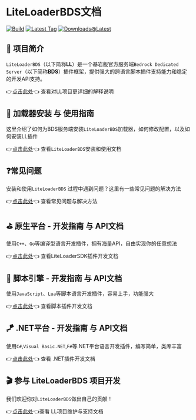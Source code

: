 # LiteLoaderBDS文档

[![Build](https://img.shields.io/github/workflow/status/LiteLDev/LiteLoader/Build%20LiteLoader?style=for-the-badge)](https://github.com/LiteLDev/LiteLoader/actions)
[![Latest Tag](https://img.shields.io/github/v/tag/LiteLDev/LiteLoader?label=LATEST%20TAG&style=for-the-badge)](https://github.com/LiteLDev/LiteLoader/releases/latest)
[![Downloads@Latest](https://img.shields.io/github/downloads/LiteLDev/LiteLoader/latest/total?style=for-the-badge)](https://github.com/LiteLDev/LiteLoader/releases/latest)

## 🎨 项目简介
`LiteLoaderBDS`（以下简称**LL**）是一个基岩版官方服务端`Bedrock Dedicated Server`（以下简称**BDS**）插件框架，提供强大的跨语言脚本插件支持能力和稳定的开发API支持。

👉[点击此处](https://github.com/LiteLDev/LiteLoaderBDS/blob/main/README_zh-cn.md)👈 查看对LL项目更详细的解释说明
<br>

## 🔨 加载器安装 与 使用指南

这里介绍了如何为BDS服务端安装`LiteLoaderBDS`加载器，如何修改配置，以及如何安装LL插件

👉[点击此处](/Usage.md)👈 查看`LiteLoaderBDS`安装和使用文档
<br>

## ❓常见问题

安装和使用`LiteLoaderBDS` 过程中遇到问题？这里有一些常见问题的解决方法

👉[点击此处](/FAQ.md)👈 查看常见问题与解决方法
<br>

## ⛳ 原生平台 - 开发指南 与 API文档

使用`C++`、`Go`等编译型语言开发插件，拥有海量API，自由实现你的任意想法

👉[点击此处](https://cpp.docs.litebds.com/zh-Hans/)👈 查看LiteLoaderSDK插件开发文档
<br>

## 🎯 脚本引擎 - 开发指南 与 API文档
使用`JavaScript`、`Lua`等脚本语言开发插件，容易上手，功能强大

👉[点击此处](/LLSEPluginDevelopment/)👈 查看脚本插件开发文档
<br>

## 🪁 .NET平台 - 开发指南 与 API文档
使用`C#`,`Visual Basic.NET`,`F#`等.NET平台语言开发插件，编写简单，类库丰富

👉[点击此处](/DotNETPluginDevelopment/)👈 查看 .NET插件开发文档
<br>

## 🎬 参与 LiteLoaderBDS 项目开发

我们欢迎你对`LiteLoaderBDS`做出自己的贡献！

👉[点击此处](/Maintenance/)👈查看 LL项目维护与支持文档
<br>